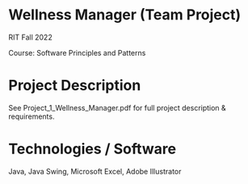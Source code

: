 # Wellness Manager (Team Project)

RIT Fall 2022

Course: Software Principles and Patterns

# Project Description

See Project_1_Wellness_Manager.pdf for full project description & requirements.

# Technologies / Software

Java, Java Swing, Microsoft Excel, Adobe Illustrator

